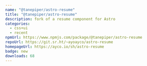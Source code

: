 ```yaml
---
name: "@tanepiper/astro-resume"
title: "@tanepiper/astro-resume"
description: fork of a resume component for Astro
categories:
  - css+ui
  - recent
npmUrl: https://www.npmjs.com/package/@tanepiper/astro-resume
repoUrl: https://git.sr.ht/~ayoayco/astro-resume
homepageUrl: https://ayco.io/sh/astro-resume
badge: new
downloads: 68
---
```

